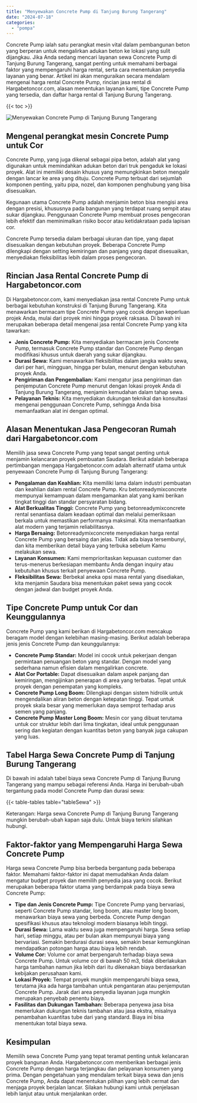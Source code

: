 ```yaml
---
title: "Menyewakan Concrete Pump di Tanjung Burung Tangerang"
date: "2024-07-18"
categories: 
  - "pompa"
---
```




Concrete Pump ialah satu perangkat mesin vital dalam pembangunan beton yang berperan untuk mengalirkan adukan beton ke lokasi yang sulit dijangkau. Jika Anda sedang mencari layanan sewa Concrete Pump di Tanjung Burung Tangerang, sangat penting untuk memahami berbagai faktor yang mempengaruhi harga rental, serta cara menentukan penyedia layanan yang benar. Artikel ini akan menguraikan secara mendalam mengenai harga rental Concrete Pump, rincian jasa rental di Hargabetoncor.com, alasan menentukan layanan kami, tipe Concrete Pump yang tersedia, dan daftar harga rental di Tanjung Burung Tangerang.

{{< toc >}}

![Menyewakan Concrete Pump di Tanjung Burung Tangerang](https://hargareadymixid.github.io/pompa/concrete-pump%20(18).png)

## Mengenal perangkat mesin Concrete Pump untuk Cor

Concrete Pump, yang juga dikenal sebagai pipa beton, adalah alat yang digunakan untuk memindahkan adukan beton dari truk pengaduk ke lokasi proyek. Alat ini memiliki desain khusus yang memungkinkan beton mengalir dengan lancar ke area yang dituju. Concrete Pump terbuat dari sejumlah komponen penting, yaitu pipa, nozel, dan komponen penghubung yang bisa disesuaikan.

Kegunaan utama Concrete Pump adalah menjamin beton bisa mengisi area dengan presisi, khususnya pada bangunan yang terdapat ruang sempit atau sukar dijangkau. Penggunaan Concrete Pump membuat proses pengecoran lebih efektif dan meminimalkan risiko bocor atau ketidakrataan pada lapisan cor.

Concrete Pump tersedia dalam berbagai ukuran dan tipe, yang dapat disesuaikan dengan kebutuhan proyek. Beberapa Concrete Pump dilengkapi dengan setting kemiringan dan panjang yang dapat disesuaikan, menyediakan fleksibilitas lebih dalam proses pengecoran.

## Rincian Jasa Rental Concrete Pump di Hargabetoncor.com

Di Hargabetoncor.com, kami menyediakan jasa rental Concrete Pump untuk berbagai kebutuhan konstruksi di Tanjung Burung Tangerang. Kita menawarkan bermacam tipe Concrete Pump yang cocok dengan keperluan projek Anda, mulai dari proyek mini hingga proyek raksasa. Di bawah ini merupakan beberapa detail mengenai jasa rental Concrete Pump yang kita tawarkan:

- **Jenis Concrete Pump:** Kita menyediakan bermacam jenis Concrete Pump, termasuk Concrete Pump standar dan Concrete Pump dengan modifikasi khusus untuk daerah yang sukar dijangkau.
- **Durasi Sewa:** Kami menawarkan fleksibilitas dalam jangka waktu sewa, dari per hari, mingguan, hingga per bulan, menurut dengan kebutuhan proyek Anda.
- **Pengiriman dan Pengembalian:** Kami mengatur jasa pengiriman dan penjemputan Concrete Pump menurut dengan lokasi proyek Anda di Tanjung Burung Tangerang, menjamin kemudahan dalam tahap sewa.
- **Pelayanan Teknis:** Kita menyediakan dukungan teknikal dan konsultasi mengenai penggunaan Concrete Pump, sehingga Anda bisa memanfaatkan alat ini dengan optimal.

## Alasan Menentukan Jasa Pengecoran Rumah dari Hargabetoncor.com

Memilih jasa sewa Concrete Pump yang tepat sangat penting untuk menjamin kelancaran proyek pembuatan Saudara. Berikut adalah beberapa pertimbangan mengapa Hargabetoncor.com adalah alternatif utama untuk penyewaan Concrete Pump di Tanjung Burung Tangerang:

- **Pengalaman dan Keahlian:** Kita memiliki lama dalam industri pembuatan dan keahlian dalam rental Concrete Pump. Kru betonreadymixconcrete mempunyai kemampuan dalam mengamankan alat yang kami berikan tingkat tinggi dan standar persyaratan bidang.
- **Alat Berkualitas Tinggi:** Concrete Pump yang betonreadymixconcrete rental senantiasa dalam keadaan optimal dan melalui pemeriksaan berkala untuk memastikan performanya maksimal. Kita memanfaatkan alat modern yang terjamin reliabilitasnya.
- **Harga Bersaing:** Betonreadymixconcrete menyediakan harga rental Concrete Pump yang bersaing dan jelas. Tidak ada biaya tersembunyi, dan kita memberikan detail biaya yang terbuka sebelum Kamu melakukan sewa.
- **Layanan Konsumen:** Kami memprioritaskan kepuasan customer dan terus-menerus berkesiapan membantu Anda dengan inquiry atau kebutuhan khusus terkait penyewaan Concrete Pump.
- **Fleksibilitas Sewa:** Berbekal aneka opsi masa rental yang disediakan, kita menjamin Saudara bisa menentukan paket sewa yang cocok dengan jadwal dan budget proyek Anda.

## Tipe Concrete Pump untuk Cor dan Keunggulannya

Concrete Pump yang kami berikan di Hargabetoncor.com mencakup beragam model dengan kelebihan masing-masing. Berikut adalah beberapa jenis jenis Concrete Pump dan keunggulannya:

- **Concrete Pump Standar:** Model ini cocok untuk pekerjaan dengan permintaan penuangan beton yang standar. Dengan model yang sederhana namun efisien dalam mengalirkan concrete.
- **Alat Cor Portable:** Dapat disesuaikan dalam aspek panjang dan kemiringan, mengijinkan penerapan di area yang terbatas. Tepat untuk proyek dengan penempatan yang kompleks.
- **Concrete Pump Long Boom:** Dilengkapi dengan sistem hidrolik untuk mengendalikan aliran beton dengan ketepatan tinggi. Tepat untuk proyek skala besar yang memerlukan daya semprot terhadap arus semen yang panjang.
- **Concrete Pump Master Long Boom:** Mesin cor yang dibuat terutama untuk cor struktur lebih dari lima tingkatan, ideal untuk penggunaan sering dan kegiatan dengan kuantitas beton yang banyak juga cakupan yang luas.

## Tabel Harga Sewa Concrete Pump di Tanjung Burung Tangerang

Di bawah ini adalah tabel biaya sewa Concrete Pump di Tanjung Burung Tangerang yang mampu sebagai referensi Anda. Harga ini berubah-ubah tergantung pada model Concrete Pump dan durasi sewa:

{{< table-tables table="tableSewa" >}}

Keterangan: Harga sewa Concrete Pump di Tanjung Burung Tangerang mungkin berubah-ubah kapan saja dulu. Untuk biaya terkini silahkan hubungi.

## Faktor-faktor yang Mempengaruhi Harga Sewa Concrete Pump

Harga sewa Concrete Pump bisa berbeda bergantung pada beberapa faktor. Memahami faktor-faktor ini dapat memudahkan Anda dalam mengatur budget proyek dan memilih penyedia jasa yang cocok. Berikut merupakan beberapa faktor utama yang berdampak pada biaya sewa Concrete Pump:

- **Tipe dan Jenis Concrete Pump:** Tipe Concrete Pump yang bervariasi, seperti Concrete Pump standar, long boom, atau master long boom, menawarkan biaya sewa yang berbeda. Concrete Pump dengan spesifikasi khusus atau teknologi modern biasanya lebih tinggi.
- **Durasi Sewa:** Lama waktu sewa juga mempengaruhi harga. Sewa setiap hari, setiap minggu, atau per bulan akan mempunyai biaya yang bervariasi. Semakin berdurasi durasi sewa, semakin besar kemungkinan mendapatkan potongan harga atau biaya lebih rendah.
- **Volume Cor:** Volume cor amat berpengaruh terhadap biaya sewa Concrete Pump. Untuk volume cor di bawah 50 m3, tidak diberlakukan harga tambahan namun jika lebih dari itu dikenakan biaya berdasarkan kebijakan perusahaan kami.
- **Lokasi Proyek:** Tempat proyek mungkin mempengaruhi biaya sewa, terutama jika ada harga tambahan untuk pengantaran atau penjemputan Concrete Pump. Jarak dari area penyedia layanan juga mungkin merupakan penyebab penentu biaya.
- **Fasilitas dan Dukungan Tambahan:** Beberapa penyewa jasa bisa memerlukan dukungan teknis tambahan atau jasa ekstra, misalnya penambahan kuantitas tube dari yang standard. Biaya ini bisa menentukan total biaya sewa.

## Kesimpulan

Memilih sewa Concrete Pump yang tepat teramat penting untuk kelancaran proyek bangunan Anda. Hargabetoncor.com memberikan berbagai jenis Concrete Pump dengan harga terjangkau dan pelayanan konsumen yang prima. Dengan pengetahuan yang mendalam terkait biaya sewa dan jenis Concrete Pump, Anda dapat menentukan pilihan yang lebih cermat dan menjaga proyek berjalan lancar. Silakan hubungi kami untuk penjelasan lebih lanjut atau untuk menjalankan order.
